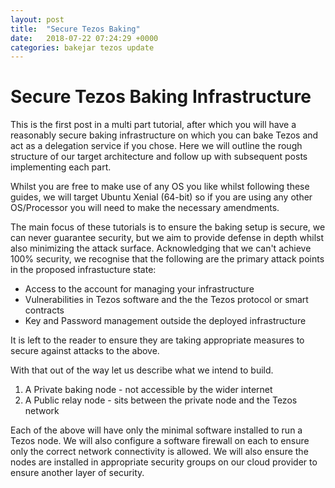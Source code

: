 ```yaml
---
layout: post
title:  "Secure Tezos Baking"
date:   2018-07-22 07:24:29 +0000
categories: bakejar tezos update
---
```


# Secure Tezos Baking Infrastructure

This is the first post in a multi part tutorial, after which you will have a reasonably secure baking infrastructure on which you can bake Tezos and act as a delegation service if you chose.  Here we will outline the rough structure of our target architecture and follow up with subsequent posts implementing each part.

Whilst you are free to make use of any OS you like whilst following these guides, we will target Ubuntu Xenial (64-bit) so if you are using any other OS/Processor you will need to make the necessary amendments.

The main focus of these tutorials is to ensure the baking setup is secure, we can never guarantee security, but we aim to provide defense in depth whilst also minimizing the attack surface.  Acknowledging that we can't achieve 100% security, we recognise that the following are the primary attack points in the proposed infrastucture state:

- Access to the account for managing your infrastructure
- Vulnerabilities in Tezos software and the the Tezos protocol or smart contracts
- Key and Password management outside the deployed infrastructure

It is left to the reader to ensure they are taking appropriate measures to secure against attacks to the above.

With that out of the way let us describe what we intend to build.

1. A Private baking node - not accessible by the wider internet
2. A Public relay node - sits between the private node and the Tezos network

Each of the above will have only the minimal software installed to run a Tezos node.  We will also configure a software firewall on each to ensure only the correct network connectivity is allowed.  We will also ensure the nodes are installed in appropriate security groups on our cloud provider to ensure another layer of security.